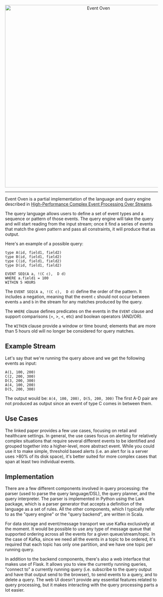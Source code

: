 
 
<p align="center">
  <img
    alt="Event Oven"
    src="https://frenchtoastassests.us-east-1.linodeobjects.com/event-oven-transparent-red-text.png"
    width="600"
  />
</p>

<hr>

Event Oven is a partial implementation of the language and query engine described in [High-Performance Complex Event Processing Over Streams](http://cs.brown.edu/courses/cs295-11/2007/complex.pdf).

The query language allows users to define a set of event types and a sequence or pattern of those events. The query engine will take the query and will start reading from the input stream; once it find a series of events that match the given pattern and pass all constraints, it will produce that as output.

Here's an example of a possible query:

```text
type A(id, field1, field2)
type B(id, field1, field2)
type C(id, field1, field2)
type D(id, field1, field2)
   
EVENT SEQ(A a, !(C c),  D d)
WHERE a.field1 = 100
WITHIN 5 HOURS
```
The `EVENT SEQ(A a, !(C c),  D d)` define the order of the pattern. It includes a negation, meaning that the event `c` should not occur between events `a` and `b` in the stream for any matches produced by the query.

The `WHERE` clause defines predicates on the events in the `EVENT` clause and support comparisons (=, >, <, etc) and boolean operators (AND/OR). 

The `WITHIN` clause provide a window or time bound; elements that are more than 5 hours old will no longer be considered for query matches. 

## Example Stream

Let's say that we're running the query above and we get the following events as input:

```text
A(1, 100, 200)
C(2, 200, 300)
D(3, 200, 300)
A(4, 100, 200)
D(5, 200, 300)
```
The output would be: 
  `A(4, 100, 200), D(5, 200, 300)`
The first A-D pair are not produced as output since an event of type C comes in between them.

## Use Cases
The linked paper provides a few use cases, focusing on retail and healthcare settings. In general, the use cases focus on alerting for relatively complex situations that require several different events to be identified and grouped together into a higher-level, more abstract event. While you could use it to make simple, threshold based alerts (i.e. an alert for is a server uses >80% of its disk space), it's better suited for more complex cases that span at least two individual events.

## Implementation
There are a few different components involved in query processing: the parser (used to parse the query language/DSL), the query planner, and the query interpreter. The parser is implemented in Python using the Lark package, which is a parser generator that accepts a definition of the language as a set of rules. 
All the other components, which I typically refer to as the "query engine" or the "query backend", are written in Scala. 

For data storage and event/message transport we use Kafka exclusively at the moment. It would be possible to use any type of message queue that supported ordering across all the events for a given queue/stream/topic. In the case of Kafka, since we need all the events in a topic to be ordered, it's required that each topic has only one partition, and we have one topic per running query.

In addition to the backend components, there's also a web interface that makes use of Flask. It allows you to view the currently running queries, "connect to" a currently running query (i.e. subscribe to the query output and have that output send to the browser), to send events to a query, and to delete a query. 
The web UI doesn't provide any essential features related to query processing, but it makes interacting with the query processing parts a lot easier.

